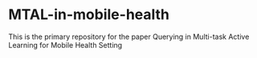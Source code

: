 # MTAL-in-mobile-health
This is the primary repository for the paper Querying in Multi-task Active Learning for Mobile Health Setting
